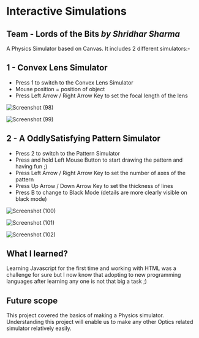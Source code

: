 #  Interactive Simulations
## Team - Lords of the Bits *by Shridhar Sharma*

A Physics Simulator based on Canvas.
It includes 2 different simulators:-

## 1 - Convex Lens Simulator

* Press 1 to switch to the Convex Lens Simulator
* Mouse position = position of object
* Press Left Arrow / Right Arrow Key to set the focal length of the lens

![Screenshot (98)](https://user-images.githubusercontent.com/63835433/111919201-c2148780-8aae-11eb-8225-36b1ffc20b96.png)

![Screenshot (99)](https://user-images.githubusercontent.com/63835433/111919207-c9d42c00-8aae-11eb-9333-c0854ee3bb98.png)

## 2 - A OddlySatisfying Pattern Simulator

* Press 2 to switch to the Pattern Simulator
* Press and hold Left Mouse Button to start drawing the pattern and having fun ;)
* Press Left Arrow / Right Arrow Key to set the number of axes of the pattern
* Press Up Arrow / Down Arrow Key to set the thickness of lines
* Press B to change to Black Mode (details are more clearly visible on black mode)
      
![Screenshot (100)](https://user-images.githubusercontent.com/63835433/111919216-ce98e000-8aae-11eb-9cbc-91be9a341b6c.png)

![Screenshot (101)](https://user-images.githubusercontent.com/63835433/111919217-d062a380-8aae-11eb-82a2-581f93a57b2c.png)

![Screenshot (102)](https://user-images.githubusercontent.com/63835433/111919218-d0fb3a00-8aae-11eb-90e7-337028973eb2.png)     
      
## What I learned?

Learning Javascript for the first time and working with HTML was a challenge for sure but I now know that adopting to new programming languages after learning any one is not that big a task ;)

## Future scope

This project covered the basics of making a Physics simulator. Understanding this project will enable us to make any other Optics related simulator relatively easily.




      

      

